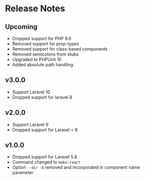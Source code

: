 # Release Notes

## Upcoming
- Dropped support for PHP 8.0 
- Removed support for prop-types
- Removed support for class-based components
- Removed semicolons from stubs
- Upgraded to PHPUnit 10
- Added absolute path handling

## v3.0.0
- Support Laravel 10
- Dropped support for laravel 8

## v2.0.0
- Support Laravel 9
- Dropped support for Laravel < 8

## v1.0.0
- Dropped support for Laravel 5.8
- Command changed to `make:react`
- Option `--dir` `-d` removed and incorporated in component name parameter
